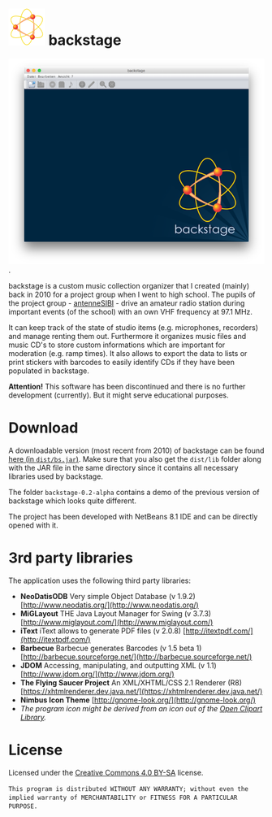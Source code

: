 # ![backstage program icon](/icon.png?raw=true "backstage program icon") backstage

[![Screenshot of the program](/screenshot.png?raw=true "Screenshot of the main application window")](/screenshot.png?raw=true).

backstage is a custom music collection organizer that I created (mainly) back in 2010 for a project group when I went to high school. The pupils of the project group - [antenneSIBI](http://www.sibi-honnef.de/index.php/antennesibi.html) - drive an amateur radio station during important events (of the school) with an own VHF frequency at 97.1 MHz. 

It can keep track of the state of studio items (e.g. microphones, recorders) and manage renting them out. Furthermore it organizes music files and music CD's to store custom informations which are important for moderation (e.g. ramp times). It also allows to export the data to lists or print stickers with barcodes to easily identify CDs if they have been populated in backstage.

**Attention!** This software has been discontinued and there is no further development (currently). But it might serve educational purposes.

# Download

A downloadable version (most recent from 2010) of backstage can be found [here (in `dist/bs.jar`)](/dist/bs.jar?raw=true). Make sure that you also get the `dist/lib` folder along with the JAR file in the same directory since it contains all necessary libraries used by backstage.

The folder `backstage-0.2-alpha` contains a demo of the previous version of backstage which looks quite different.

The project has been developed with NetBeans 8.1 IDE and can be directly opened with it.

# 3rd party libraries

The application uses the following third party libraries:

  - **NeoDatisODB** Very simple Object Database (v 1.9.2) [http://www.neodatis.org/](http://www.neodatis.org/)
  - **MiGLayout** THE Java Layout Manager for Swing (v 3.7.3) [http://www.miglayout.com/](http://www.miglayout.com/)
  - **iText** iText allows to generate PDF files (v 2.0.8) [http://itextpdf.com/](http://itextpdf.com/)
  - **Barbecue** Barbecue generates Barcodes (v 1.5 beta 1) [http://barbecue.sourceforge.net/](http://barbecue.sourceforge.net/)
  - **JDOM** Accessing, manipulating, and outputting XML (v 1.1) [http://www.jdom.org/](http://www.jdom.org/)
  - **The Flying Saucer Project** An XML/XHTML/CSS 2.1 Renderer (R8) [https://xhtmlrenderer.dev.java.net/](https://xhtmlrenderer.dev.java.net/)
  - **Nimbus Icon Theme** [http://gnome-look.org/](http://gnome-look.org/)
  - *The program icon might be derived from an icon out of the [Open Clipart Library](https://openclipart.org/).*

# License

Licensed under the [Creative Commons 4.0 BY-SA](https://creativecommons.org/licenses/by-sa/4.0/) license.

`This program is distributed WITHOUT ANY WARRANTY; without even the implied warranty of MERCHANTABILITY or FITNESS FOR A PARTICULAR PURPOSE.`